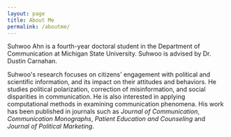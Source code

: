 ```yaml
---
layout: page
title: About Me
permalink: /aboutme/
---
```


Suhwoo Ahn is a fourth-year doctoral student in the Department of Communication at Michigan State University. Suhwoo is advised by Dr. Dustin Carnahan.

Suhwoo's research focuses on citizens' engagement with political and scientific information, and its impact on their attitudes and behaviors. He studies political polarization, correction of misinformation, and social disparities in communication. He is also interested in applying computational methods in examining communication phenomena. His work has been published in journals such as *Journal of Communication*, *Communication Monographs*, *Patient Education and Counseling* and *Journal of Political Marketing*.
